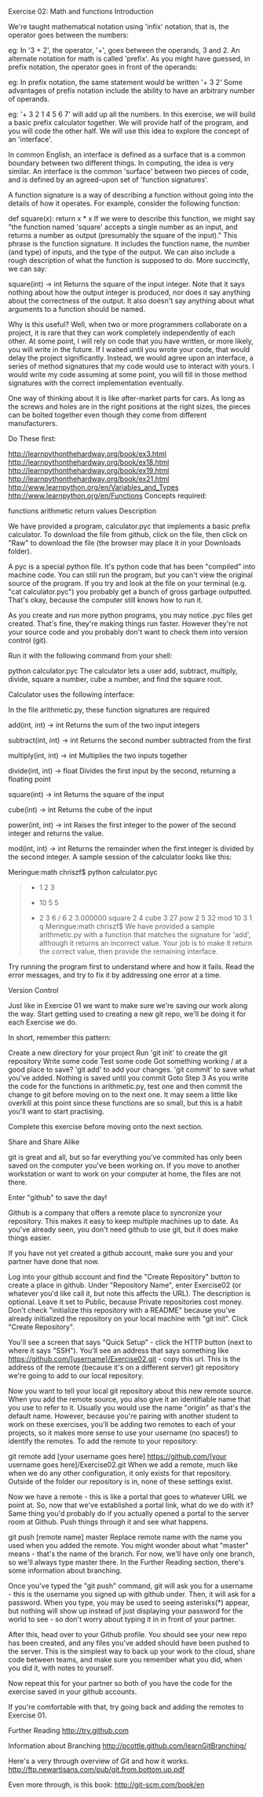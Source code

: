 Exercise 02: Math and functions
Introduction

We're taught mathematical notation using 'infix' notation, that is, the operator goes between the numbers:

eg: In '3 + 2', the operator, '+', goes between the operands, 3 and 2.
An alternate notation for math is called 'prefix'. As you might have guessed, in prefix notation, the operator goes in front of the operands:

eg: In prefix notation, the same statement would be written '+ 3 2'
Some advantages of prefix notation include the ability to have an arbitrary number of operands.

eg: '+ 3 2 1 4 5 6 7' will add up all the numbers.
In this exercise, we will build a basic prefix calculator together. We will provide half of the program, and you will code the other half. We will use this idea to explore the concept of an 'interface'.

In common English, an interface is defined as a surface that is a common boundary between two different things. In computing, the idea is very similar. An interface is the common 'surface' between two pieces of code, and is defined by an agreed-upon set of 'function signatures'.

A function signature is a way of describing a function without going into the details of how it operates. For example, consider the following function:

def square(x):
    return x * x
If we were to describe this function, we might say "the function named 'square' accepts a single number as an input, and returns a number as output (presumably the square of the input)." This phrase is the function signature. It includes the function name, the number (and type) of inputs, and the type of the output. We can also include a rough description of what the function is supposed to do. More succinctly, we can say:

square(int) -> int
Returns the square of the input integer.
Note that it says nothing about how the output integer is produced, nor does it say anything about the correctness of the output. It also doesn't say anything about what arguments to a function should be named.

Why is this useful? Well, when two or more programmers collaborate on a project, it is rare that they can work completely independently of each other. At some point, I will rely on code that you have written, or more likely, you will write in the future. If I waited until you wrote your code, that would delay the project significantly. Instead, we would agree upon an interface, a series of method signatures that my code would use to interact with yours. I would write my code assuming at some point, you will fill in those method signatures with the correct implementation eventually.

One way of thinking about it is like after-market parts for cars. As long as the screws and holes are in the right positions at the right sizes, the pieces can be bolted together even though they come from different manufacturers.

Do These first:

http://learnpythonthehardway.org/book/ex3.html
http://learnpythonthehardway.org/book/ex18.html
http://learnpythonthehardway.org/book/ex19.html
http://learnpythonthehardway.org/book/ex21.html
http://www.learnpython.org/en/Variables_and_Types
http://www.learnpython.org/en/Functions
Concepts required:

functions
arithmetic
return values
Description

We have provided a program, calculator.pyc that implements a basic prefix calculator. To download the file from github, click on the file, then click on "Raw" to download the file (the browser may place it in your Downloads folder).

A pyc is a special python file. It's python code that has been "compiled" into machine code. You can still run the program, but you can't view the original source of the program. If you try and look at the file on your terminal (e.g. "cat calculator.pyc") you probably get a bunch of gross garbage outputted. That's okay, because the computer still knows how to run it.

As you create and run more python programs, you may notice .pyc files get created. That's fine, they're making things run faster. However they're not your source code and you probably don't want to check them into version control (git).

Run it with the following command from your shell:

python calculator.pyc
The calculator lets a user add, subtract, multiply, divide, square a number, cube a number, and find the square root.

Calculator uses the following interface:

In the file arithmetic.py, these function signatures are required

add(int, int) -> int
Returns the sum of the two input integers

subtract(int, int) -> int
Returns the second number subtracted from the first

multiply(int, int) -> int
Multiplies the two inputs together

divide(int, int) -> float
Divides the first input by the second, returning a floating point

square(int) -> int
Returns the square of the input

cube(int) -> int
Returns the cube of the input

power(int, int) -> int
Raises the first integer to the power of the second integer and returns the value.

mod(int, int) -> int
Returns the remainder when the first integer is divided by the second integer.
A sample session of the calculator looks like this:

Meringue:math chriszf$ python calculator.pyc
> + 1 2
3
> - 10 5
5
> * 2 3
6
> / 6 2
3.000000
> square 2
4
> cube 3
27
> pow 2 5
32
> mod 10 3
1
> q
Meringue:math chriszf$ 
We have provided a sample arithmetic.py with a function that matches the signature for 'add', although it returns an incorrect value. Your job is to make it return the correct value, then provide the remaining interface.

Try running the program first to understand where and how it fails. Read the error messages, and try to fix it by addressing one error at a time.

Version Control

Just like in Exercise 01 we want to make sure we're saving our work along the way. Start getting used to creating a new git repo, we'll be doing it for each Exercise we do.

In short, remember this pattern:

Create a new directory for your project
Run 'git init' to create the git repository
Write some code
Test some code
Got something working / at a good place to save? 'git add' to add your changes.
'git commit' to save what you've added. Nothing is saved until you commit
Goto Step 3
As you write the code for the functions in arithmetic.py, test one and then commit the change to git before moving on to the next one. It may seem a little like overkill at this point since these functions are so small, but this is a habit you'll want to start practising.

Complete this exercise before moving onto the next section.

Share and Share Alike

git is great and all, but so far everything you've commited has only been saved on the computer you've been working on. If you move to another workstation or want to work on your computer at home, the files are not there.

Enter "github" to save the day!

Github is a company that offers a remote place to syncronize your repository. This makes it easy to keep multiple machines up to date. As you've already seen, you don't need github to use git, but it does make things easier.

If you have not yet created a github account, make sure you and your partner have done that now.

Log into your github account and find the "Create Repository" button to create a place in github. Under "Repository Name", enter Exercise02 (or whatever you'd like call it, but note this affects the URL). The description is optional. Leave it set to Public, because Private repositories cost money. Don't check "initialize this repository with a README" because you've already initialized the repository on your local machine with "git init". Click "Create Repository".

You'll see a screen that says "Quick Setup" - click the HTTP button (next to where it says "SSH"). You'll see an address that says something like https://github.com/[username]/Exercise02.git - copy this url. This is the address of the remote (because it's on a different server) git repository we're going to add to our local repository.

Now you want to tell your local git repository about this new remote source. When you add the remote source, you also give it an identifiable name that you use to refer to it. Usually you would use the name "origin" as that's the default name. However, because you're pairing with another student to work on these exercises, you'll be adding two remotes to each of your projects, so it makes more sense to use your username (no spaces!) to identify the remotes. To add the remote to your repository:

git remote add [your username goes here] https://github.com/[your username goes here]/Exercise02.git
When we add a remote, much like when we do any other configuration, it only exists for that repository. Outside of the folder our repository is in, none of these settings exist.

Now we have a remote - this is like a portal that goes to whatever URL we point at. So, now that we've established a portal link, what do we do with it? Same thing you'd probably do if you actually opened a portal to the server room at Github. Push things through it and see what happens.

git push [remote name] master
Replace remote name with the name you used when you added the remote. You might wonder about what "master" means - that's the name of the branch. For now, we'll have only one branch, so we'll always type master there. In the Further Reading section, there's some information about branching.

Once you've typed the "git push" command, git will ask you for a username - this is the username you signed up with github under. Then, it will ask for a password. When you type, you may be used to seeing asterisks(*) appear, but nothing will show up instead of just displaying your password for the world to see - so don't worry about typing it in in front of your partner.

After this, head over to your Github profile. You should see your new repo has been created, and any files you've added should have been pushed to the server. This is the simplest way to back up your work to the cloud, share code between teams, and make sure you remember what you did, when you did it, with notes to yourself.

Now repeat this for your partner so both of you have the code for the exercise saved in your github accounts.

If you're comfortable with that, try going back and adding the remotes to Exercise 01.

Further Reading
http://try.github.com

Information about Branching
http://pcottle.github.com/learnGitBranching/

Here's a very through overview of Git and how it works.
http://ftp.newartisans.com/pub/git.from.bottom.up.pdf

Even more through, is this book:
http://git-scm.com/book/en
